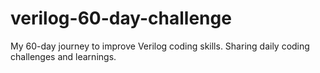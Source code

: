 # verilog-60-day-challenge
My 60-day journey to improve Verilog coding skills. Sharing daily coding challenges and learnings.
